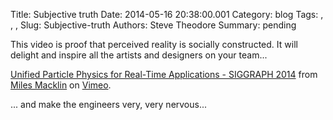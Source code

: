 Title: Subjective truth
Date: 2014-05-16 20:38:00.001
Category: blog
Tags: , , , 
Slug: Subjective-truth
Authors: Steve Theodore
Summary: pending

This video is proof that perceived reality is socially constructed. It will
delight and inspire all the artists and designers on your team...  
  
    
  
[Unified Particle Physics for Real-Time Applications - SIGGRAPH
2014](http://vimeo.com/94622661) from [Miles
Macklin](http://vimeo.com/mmacklin) on [Vimeo](https://vimeo.com/).  
  
... and make the engineers very, very nervous...


